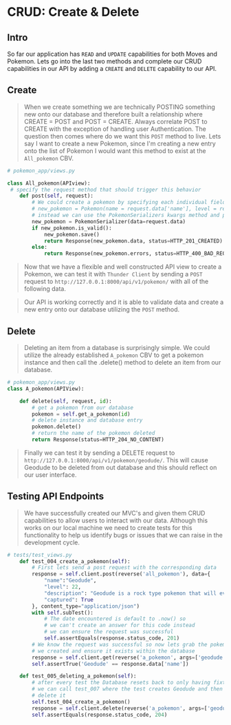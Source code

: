 # CRUD: Create & Delete

## Intro

So far our application has `READ` and `UPDATE` capabilities for both Moves and Pokemon. Lets go into the last two methods and complete our CRUD capabilities in our API by adding a `CREATE` and `DELETE` capability to our API.

## Create

> When we create something we are technically POSTING something new onto our database and therefore built a relationship where CREATE = POST and POST = CREATE. Always correlate POST to CREATE with the exception of handling user Authentication. The question then comes where do we want this `POST` method to live. Lets say I want to create a new Pokemon, since I'm creating a new entry onto the list of Pokemon I would want this method to exist at the `All_pokemon` CBV.

```python
# pokemon_app/views.py

class All_pokemon(APIview):
 # specify the request method that should trigger this behavior
    def post(self, request):
        # We could create a pokemon by specifying each individual field but that's obviously not optimal
        # new_pokemon = Pokemon(name = request.data['name'], level = request.data['level'], description = request.data['description'])
        # instead we can use the PokemonSerializers kwargs method and pass in request.data (a dict) into the create argument
        new_pokemon = PokemonSerializer(data=request.data)
        if new_pokemon.is_valid():
            new_pokemon.save()
            return Response(new_pokemon.data, status=HTTP_201_CREATED)
        else:
            return Response(new_pokemon.errors, status=HTTP_400_BAD_REQUEST)
```

> Now that we have a flexible and well constructed API view to create a Pokemon, we can test it with `Thunder Client` by sending a `POST` request to `http://127.0.0.1:8000/api/v1/pokemon/` with all of the following data.

> Our API is working correctly and it is able to validate data and create a new entry onto our database utilizing the `POST` method.

## Delete

> Deleting an item from a database is surprisingly simple. We could utilize the already established `A_pokemon` CBV to get a pokemon instance and then call the .delete() method to delete an item from our database.

```python
# pokemon_app/views.py
class A_pokemon(APIView):

    def delete(self, request, id):
        # get a pokemon from our database
        pokemon = self.get_a_pokemon(id)
        # delete instance and database entry
        pokemon.delete()
        # return the name of the pokemon deleted
        return Response(status=HTTP_204_NO_CONTENT)
```

> Finally we can test it by sending a DELETE request to `http://127.0.0.1:8000/api/v1/pokemon/geodude/`. This will cause Geodude to be deleted from out database and this should reflect on our user interface.

## Testing API Endpoints

> We have successfully created our MVC's and given them CRUD capabilities to allow users to interact with our data. Although this works on our local machine we need to create tests for this functionality to help us identify bugs or issues that we can raise in the development cycle.

```python
# tests/test_views.py
    def test_004_create_a_pokemon(self):
        # First lets send a post request with the corresponding data
        response = self.client.post(reverse('all_pokemon'), data={
            "name":"Geodude",
            "level": 22,
            "description": "Geodude is a rock type pokemon that will eventually evolve into graveler",
            "captured": True
        }, content_type="application/json")
        with self.subTest():
            # The date encountered is default to .now() so
            # we can't create an answer for this code instead
            # we can ensure the request was successful
            self.assertEquals(response.status_code, 201)
        # We know the request was successful so now lets grab the pokemon
        # we created and ensure it exists within the database
        response = self.client.get(reverse('a_pokemon', args=['geodude']))
        self.assertTrue('Geodude' == response.data['name'])

    def test_005_deleting_a_pokemon(self):
        # after every test the Database resets back to only having fixture data
        # we can call test_007 where the test creates Geodude and then
        # delete it
        self.test_004_create_a_pokemon()
        response = self.client.delete(reverse('a_pokemon', args=['geodude']))
        self.assertEquals(response.status_code, 204)
```
